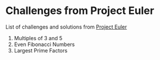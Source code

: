 # Challenges from Project Euler 

List of challenges and solutions from [Project Euler](https://projecteuler.net/)

1. Multiples of 3 and 5
2. Even Fibonacci Numbers
3. Largest Prime Factors
